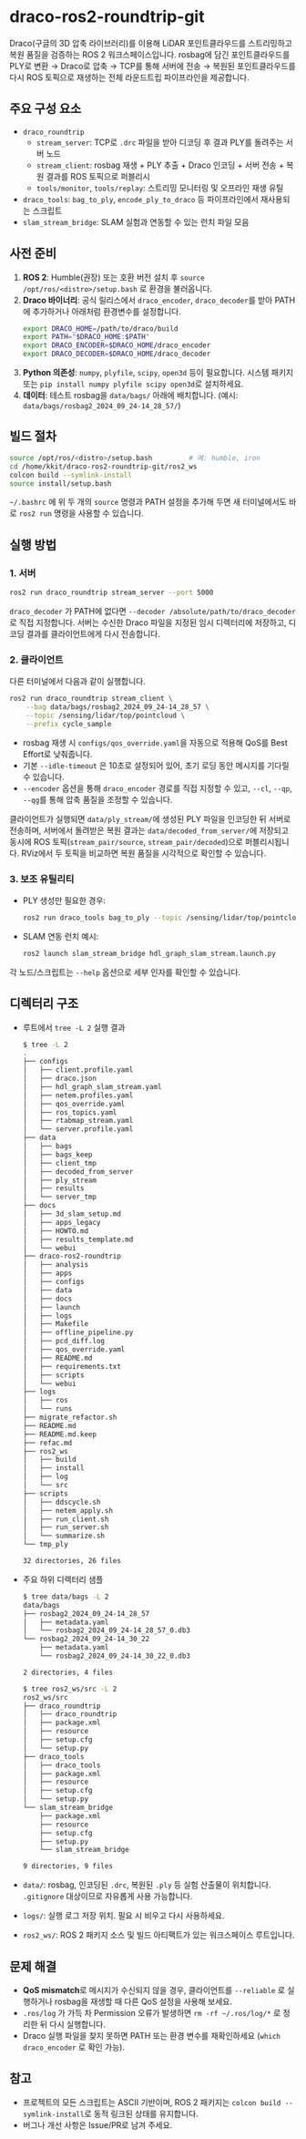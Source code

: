 # draco-ros2-roundtrip-git

Draco(구글의 3D 압축 라이브러리)를 이용해 LiDAR 포인트클라우드를 스트리밍하고 복원 품질을 검증하는 ROS 2 워크스페이스입니다. rosbag에 담긴 포인트클라우드를 PLY로 변환 → Draco로 압축 → TCP를 통해 서버에 전송 → 복원된 포인트클라우드를 다시 ROS 토픽으로 재생하는 전체 라운드트립 파이프라인을 제공합니다.

## 주요 구성 요소
- `draco_roundtrip`
  - `stream_server`: TCP로 `.drc` 파일을 받아 디코딩 후 결과 PLY를 돌려주는 서버 노드
  - `stream_client`: rosbag 재생 + PLY 추출 + Draco 인코딩 + 서버 전송 + 복원 결과를 ROS 토픽으로 퍼블리시
  - `tools/monitor`, `tools/replay`: 스트리밍 모니터링 및 오프라인 재생 유틸
- `draco_tools`: `bag_to_ply`, `encode_ply_to_draco` 등 파이프라인에서 재사용되는 스크립트
- `slam_stream_bridge`: SLAM 실험과 연동할 수 있는 런치 파일 모음

## 사전 준비
1. **ROS 2**: Humble(권장) 또는 호환 버전 설치 후 `source /opt/ros/<distro>/setup.bash` 로 환경을 불러옵니다.
2. **Draco 바이너리**: 공식 릴리스에서 `draco_encoder`, `draco_decoder`를 받아 PATH 에 추가하거나 아래처럼 환경변수를 설정합니다.
   ```bash
   export DRACO_HOME=/path/to/draco/build
   export PATH="$DRACO_HOME:$PATH"
   export DRACO_ENCODER=$DRACO_HOME/draco_encoder
   export DRACO_DECODER=$DRACO_HOME/draco_decoder
   ```
3. **Python 의존성**: `numpy`, `plyfile`, `scipy`, `open3d` 등이 필요합니다. 시스템 패키지 또는 `pip install numpy plyfile scipy open3d`로 설치하세요.
4. **데이터**: 테스트 rosbag을 `data/bags/` 아래에 배치합니다. (예시: `data/bags/rosbag2_2024_09_24-14_28_57/`)

## 빌드 절차
```bash
source /opt/ros/<distro>/setup.bash         # 예: humble, iron
cd /home/kkit/draco-ros2-roundtrip-git/ros2_ws
colcon build --symlink-install
source install/setup.bash
```
`~/.bashrc` 에 위 두 개의 `source` 명령과 PATH 설정을 추가해 두면 새 터미널에서도 바로 `ros2 run` 명령을 사용할 수 있습니다.

## 실행 방법
### 1. 서버
```bash
ros2 run draco_roundtrip stream_server --port 5000
```
`draco_decoder` 가 PATH에 없다면 `--decoder /absolute/path/to/draco_decoder` 로 직접 지정합니다. 서버는 수신한 Draco 파일을 지정된 임시 디렉터리에 저장하고, 디코딩 결과를 클라이언트에게 다시 전송합니다.

### 2. 클라이언트
다른 터미널에서 다음과 같이 실행합니다.
```bash
ros2 run draco_roundtrip stream_client \
    --bag data/bags/rosbag2_2024_09_24-14_28_57 \
    --topic /sensing/lidar/top/pointcloud \
    --prefix cycle_sample
```
- rosbag 재생 시 `configs/qos_override.yaml`을 자동으로 적용해 QoS를 Best Effort로 낮춰줍니다.
- 기본 `--idle-timeout` 은 10초로 설정되어 있어, 초기 로딩 동안 메시지를 기다릴 수 있습니다.
- `--encoder` 옵션을 통해 `draco_encoder` 경로를 직접 지정할 수 있고, `--cl`, `--qp`, `--qg`를 통해 압축 품질을 조정할 수 있습니다.

클라이언트가 실행되면 `data/ply_stream/`에 생성된 PLY 파일을 인코딩한 뒤 서버로 전송하며, 서버에서 돌려받은 복원 결과는 `data/decoded_from_server/`에 저장되고 동시에 ROS 토픽(`stream_pair/source`, `stream_pair/decoded`)으로 퍼블리시됩니다. RViz에서 두 토픽을 비교하면 복원 품질을 시각적으로 확인할 수 있습니다.

### 3. 보조 유틸리티
- PLY 생성만 필요한 경우:
  ```bash
  ros2 run draco_tools bag_to_ply --topic /sensing/lidar/top/pointcloud --out data/ply --best-effort
  ```
- SLAM 연동 런치 예시:
  ```bash
  ros2 launch slam_stream_bridge hdl_graph_slam_stream.launch.py
  ```

각 노드/스크립트는 `--help` 옵션으로 세부 인자를 확인할 수 있습니다.

## 디렉터리 구조
- 루트에서 `tree -L 2` 실행 결과
  ```bash
  $ tree -L 2
  .
  ├── configs
  │   ├── client.profile.yaml
  │   ├── draco.json
  │   ├── hdl_graph_slam_stream.yaml
  │   ├── netem.profiles.yaml
  │   ├── qos_override.yaml
  │   ├── ros_topics.yaml
  │   ├── rtabmap_stream.yaml
  │   └── server.profile.yaml
  ├── data
  │   ├── bags
  │   ├── bags_keep
  │   ├── client_tmp
  │   ├── decoded_from_server
  │   ├── ply_stream
  │   ├── results
  │   └── server_tmp
  ├── docs
  │   ├── 3d_slam_setup.md
  │   ├── apps_legacy
  │   ├── HOWTO.md
  │   ├── results_template.md
  │   └── webui
  ├── draco-ros2-roundtrip
  │   ├── analysis
  │   ├── apps
  │   ├── configs
  │   ├── data
  │   ├── docs
  │   ├── launch
  │   ├── logs
  │   ├── Makefile
  │   ├── offline_pipeline.py
  │   ├── pcd_diff.log
  │   ├── qos_override.yaml
  │   ├── README.md
  │   ├── requirements.txt
  │   ├── scripts
  │   └── webui
  ├── logs
  │   ├── ros
  │   └── runs
  ├── migrate_refactor.sh
  ├── README.md
  ├── README.md.keep
  ├── refac.md
  ├── ros2_ws
  │   ├── build
  │   ├── install
  │   ├── log
  │   └── src
  ├── scripts
  │   ├── ddscycle.sh
  │   ├── netem_apply.sh
  │   ├── run_client.sh
  │   ├── run_server.sh
  │   └── summarize.sh
  └── tmp_ply
  
  32 directories, 26 files
  ```

- 주요 하위 디렉터리 샘플
  ```bash
  $ tree data/bags -L 2
  data/bags
  ├── rosbag2_2024_09_24-14_28_57
  │   ├── metadata.yaml
  │   └── rosbag2_2024_09_24-14_28_57_0.db3
  └── rosbag2_2024_09_24-14_30_22
      ├── metadata.yaml
      └── rosbag2_2024_09_24-14_30_22_0.db3
  
  2 directories, 4 files
  
  $ tree ros2_ws/src -L 2
  ros2_ws/src
  ├── draco_roundtrip
  │   ├── draco_roundtrip
  │   ├── package.xml
  │   ├── resource
  │   ├── setup.cfg
  │   └── setup.py
  ├── draco_tools
  │   ├── draco_tools
  │   ├── package.xml
  │   ├── resource
  │   ├── setup.cfg
  │   └── setup.py
  └── slam_stream_bridge
      ├── package.xml
      ├── resource
      ├── setup.cfg
      ├── setup.py
      └── slam_stream_bridge
  
  9 directories, 9 files
  ```

- `data/`: rosbag, 인코딩된 `.drc`, 복원된 `.ply` 등 실험 산출물이 위치합니다. `.gitignore` 대상이므로 자유롭게 사용 가능합니다.
- `logs/`: 실행 로그 저장 위치. 필요 시 비우고 다시 사용하세요.
- `ros2_ws/`: ROS 2 패키지 소스 및 빌드 아티팩트가 있는 워크스페이스 루트입니다.

## 문제 해결
- **QoS mismatch**로 메시지가 수신되지 않을 경우, 클라이언트를 `--reliable` 로 실행하거나 rosbag을 재생할 때 다른 QoS 설정을 사용해 보세요.
- `.ros/log` 가 가득 차 Permission 오류가 발생하면 `rm -rf ~/.ros/log/*` 로 정리한 뒤 다시 실행합니다.
- Draco 실행 파일을 찾지 못하면 PATH 또는 환경 변수를 재확인하세요 (`which draco_encoder` 로 확인 가능).

## 참고
- 프로젝트의 모든 스크립트는 ASCII 기반이며, ROS 2 패키지는 `colcon build --symlink-install`로 동적 링크된 상태를 유지합니다.
- 버그나 개선 사항은 Issue/PR로 남겨 주세요.
